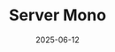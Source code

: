 ---
title: "Server Mono"
external_url: "https://servermono.com//?ref=krabf.com"
image: "https://intdev-global.s3.us-west-2.amazonaws.com/public/internet-dev/e5957545-e79c-44d7-a7b0-e82b8edbc314.png"
description: "Server Mono is a typeface inspired by typewriters, Apple's San Francisco Mono, ASCII art, command-line interfaces, and programming tools."
date: 2025-06-12
slug: "server-mono"
---